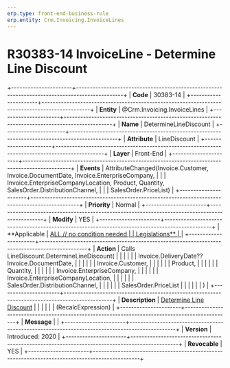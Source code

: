 ```yaml
---
erp.type: front-end-business-rule
erp.entity: Crm.Invoicing.InvoiceLines
---
```


# R30383-14 InvoiceLine - Determine Line Discount
+----------------------+-----------------------------------------------------------------------------------------------+
| **Code**             | 30383-14                                                                                      |
+----------------------+-----------------------------------------------------------------------------------------------+
| **Entity**           | @Crm.Invoicing.InvoiceLines                                                                                   |
+----------------------+-----------------------------------------------------------------------------------------------+
| **Name**             | DetermineLineDiscount                                                                         |
+----------------------+-----------------------------------------------------------------------------------------------+
| **Attribute**        | LineDiscount                                                                                  |
+----------------------+-----------------------------------------------------------------------------------------------+
| **Layer**            | Front-End                                                                                     |
+----------------------+-----------------------------------------------------------------------------------------------+
| **Events**           | AttributeChanged(Invoice.Customer, Invoice.DocumentDate, Invoice.EnterpriseCompany,           |
|                      | Invoice.EnterpriseCompanyLocation, Product, Quantity, SalesOrder.DistributionChannel,         |
|                      | SalesOrder.PriceList)                                                                         |
+----------------------+-----------------------------------------------------------------------------------------------+
| **Priority**         | Normal                                                                                        |
+----------------------+-----------------------------------------------------------------------------------------------+
| **Modify**           | YES                                                                                           |
+----------------------+-----------------------------------------------------------------------------------------------+
| **Applicable         | [ALL // no condition needed                                                                   |
| Legislations**       | ](https://confluence.erp.net/display/techdoc/Country+Specific+Functionality)                  |
+----------------------+-----------------------------------------------------------------------------------------------+
| **Action**           | Calls LineDiscount.DetermineLineDiscount(                                                     |
|                      |                                                                                               |
|                      | Invoice.DeliveryDate??Invoice.DocumentDate,                                                   |
|                      |                                                                                               |
|                      | Invoice.Customer,                                                                             |
|                      |                                                                                               |
|                      | Product,                                                                                      |
|                      |                                                                                               |
|                      | Quantity,                                                                                     |
|                      |                                                                                               |
|                      | Invoice.EnterpriseCompany,                                                                    |
|                      |                                                                                               |
|                      | Invoice.EnterpriseCompanyLocation,                                                            |
|                      |                                                                                               |
|                      | SalesOrder.DistributionChannel,                                                               |
|                      |                                                                                               |
|                      | SalesOrder.PriceList                                                                          |
|                      |                                                                                               |
|                      | )                                                                                             |
+----------------------+-----------------------------------------------------------------------------------------------+
| **Description**      | [Determine Line Discount](https://confluence.erp.net/display/techdoc/Determine+Line+Discount) |
|                      |                                                                                               |
|                      | (RecalcExpression)                                                                            |
+----------------------+-----------------------------------------------------------------------------------------------+
| **Message**          |                                                                                               |
+----------------------+-----------------------------------------------------------------------------------------------+
| **Version**          | Introduced: 2020                                                                              |
+----------------------+-----------------------------------------------------------------------------------------------+
| **Revocable**        | YES                                                                                           |
+----------------------+-----------------------------------------------------------------------------------------------+

  

  

  
